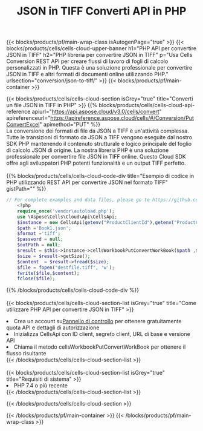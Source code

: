 ﻿---
title:  JSON in TIFF Converti API in PHP
description:  API cloud e SDK per Microsoft Excel e OpenOffice Calc. Converti foglio di calcolo in un altro file di formato.
url: /it/php/conversion/json-to-tiff/
---
{{< blocks/products/pf/main-wrap-class isAutogenPage="true" >}}
{{< blocks/products/cells/cells-cloud-upper-banner h1="PHP API per convertire JSON in TIFF" h2="PHP libreria per convertire JSON in TIFF" p="Usa Cells Conversion REST API per creare flussi di lavoro di fogli di calcolo personalizzati in PHP. Questa è una soluzione professionale per convertire JSON in TIFF e altri formati di documenti online utilizzando PHP." urlsection="conversion/json-to-tiff/" >}}
{{< blocks/products/pf/main-container >}}

{{< blocks/products/cells/cells-cloud-section isGrey="true" title="Converti un file JSON in TIFF in PHP" >}}
{{% blocks/products/cells/cells-cloud-api-reference apiurl="https://api.aspose.cloud/v3.0/cells/convert" apireferenceurl="https://apireference.aspose.cloud/cells/#/Conversion/PutConvertExcel" apimethod="PUT" %}}
<br/>
La conversione dei formati di file da JSON a TIFF è un'attività complessa. Tutte le transizioni di formato da JSON a TIFF vengono eseguite dal nostro SDK PHP mantenendo il contenuto strutturale e logico principale del foglio di calcolo JSON di origine. La nostra libreria PHP è una soluzione professionale per convertire file JSON in TIFF online. Questo Cloud SDK offre agli sviluppatori PHP potenti funzionalità e un output TIFF perfetto.
<br/>
<br/>
{{% blocks/products/cells/cells-cloud-code-div title="Esempio di codice in PHP utilizzando REST API per convertire JSON nel formato TIFF" gistPath="" %}}
 
```php
// For complete examples and data files, please go to https://github.com/aspose-cells-cloud/aspose-cells-cloud-php/
    <?php
    require_once('vendor\autoload.php');
    use \Aspose\Cells\Cloud\Api\CellsApi;
    $instance = new CellsApi(getenv("ProductClientId"),getenv("ProductClientSecret"));
    $path ='Book1.json';    
    $format ='tiff';
    $password = null;
    $outPath = null;      
    $result = $this->instance->cellsWorkbookPutConvertWorkBook($path ,$format, $password,  $outPath);
    $size = $result->getSize();
    $content  = $result->fread($size);
    $file = fopen("destfile.tiff", 'w');
    fwrite($file,$content);
    fclose($file);
```
 
{{% /blocks/products/cells/cells-cloud-code-div %}}
<br/>
<br/>
{{< blocks/products/cells/cells-cloud-section-list isGrey="true" title="Come utilizzare PHP API per convertire JSON in TIFF" >}}
<li> Crea un account su<a href="https://dashboard.aspose.cloud/">Pannello di controllo</a> per ottenere gratuitamente quota API e dettagli di autorizzazione</li>
<li>Inizializza CellsApi con ID client, segreto client, URL di base e versione API</li>
<li>Chiama il metodo cellsWorkbookPutConvertWorkBook per ottenere il flusso risultante</li>
{{< /blocks/products/cells/cells-cloud-section-list >}}
<br/>
<br/>
{{< blocks/products/cells/cells-cloud-section-list isGrey="true" title="Requisiti di sistema" >}}
<li>PHP 7.4 o più recente</li>
{{< /blocks/products/cells/cells-cloud-section-list >}}

{{< /blocks/products/cells/cells-cloud-section >}}

{{< /blocks/products/pf/main-container >}}
{{< /blocks/products/pf/main-wrap-class >}}
